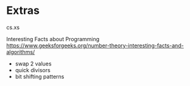 # Extras

cs.xs


Interesting Facts about Programming
https://www.geeksforgeeks.org/number-theory-interesting-facts-and-algorithms/
- swap 2 values
- quick divisors
- bit shifting patterns

